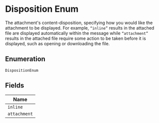 
# Disposition Enum

The attachment's content-disposition, specifying how you would like the attachment to be displayed. For example, `“inline”` results in the attached file are displayed automatically within the message while `“attachment”` results in the attached file require some action to be taken before it is displayed, such as opening or downloading the file.

## Enumeration

`DispositionEnum`

## Fields

| Name |
|  --- |
| `inline` |
| `attachment` |


